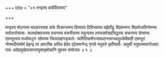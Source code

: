 +++
title = "०१ मन्द्रस्य कवेर्दिव्यस्य"

+++

मन्द्रस्य मोदनस्य मदकरस्यवा कवेः विक्रान्तस्य दिव्यस्य दिविभवस्य वह्नेर्वोढुः विप्रमन्मनः विप्रामेधाविनोमन्मः स्तोतारोयस्य- सःतथोक्तःतस्य वचनस्य वचनीयस्य स्तुत्यस्य तस्यसर्वत्रप्रसिद्धस्य सचनस्य सेव्यस्य एवम्भूतस्य मध्वोमधुनः सोमस्य क्रियाग्रहणङ्कर्त- व्यमितिकर्मणःसम्प्रदानत्वाच्चतुर्थ्यर्थेषष्ठी एवम्भूतं नोस्मदीयंसोमं हेइन्द्र त्वं अपाःपिब अपिच हेदेव द्योतमानेन्द्र गृणते स्तुवते तृतीयार्थे- चतुर्थी स्तुवतमयागोअग्राः गावः अग्रेप्रमुखेयासान्तादृशाइषोन्नानि युवस्व संयोजय ॥ १ ॥